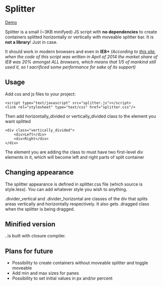 Splitter
===

[Demo](http://andrienko.github.io/splitter/)

Splitter is a small (~3KB minifyed) JS script with **no dependencies** to create containers splitted horizontally or vertically
with moveable splitter bar. It is **not a library**! Just in case.

It should work in modern browsers and even in **IE8+** *(According to [this site](http://www.netmarketshare.com/browser-market-share.aspx?qprid=2&qpcustomd=0), when the code of
this script was written in April of 2014 the market share of IE8 was 20% amongst ALL browsers, which means that 1/5 of
mankind still used it, so I sacrificed some performance for sake of its support)*

Usage
---

Add css and js files to your project:

    <script type="text/javascript" src="splitter.js"></script>
    <link rel="stylesheet" type="text/css" href="splitter.css"/>

Then add horizontally_divided or vertically_divided class to the element you want splitted

    <div class="vertically_divided">
        <div>Left</div>
        <div>Right</div>
    </div>

The element you are adding the class to must have two first-level div elements in it, which will become left
and right parts of split container

Changing appearance
---

The splitter appearance is defined in splitter.css file (which source is style.less). You can add whatever style
you wish to anything.

.divider_vertical and .divider_horizontal are classes of the div that splits areas vertically and horizontally respectively.
It also gets .dragged class when the splitter is being dragged.

Minified version
---
..is built with closure compiler.

Plans for future
---
 - Possibility to create containers without moveable splitter and toggle moveable
 - Add min and max sizes for panes
 - Possibility to set initial values in px and/or percent